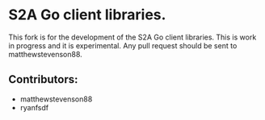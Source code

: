 # S2A Go client libraries.

This fork is for the development of the S2A Go client libraries. This is work in progress and it is experimental. Any pull request should be sent to matthewstevenson88.

## Contributors:

* matthewstevenson88
* ryanfsdf
